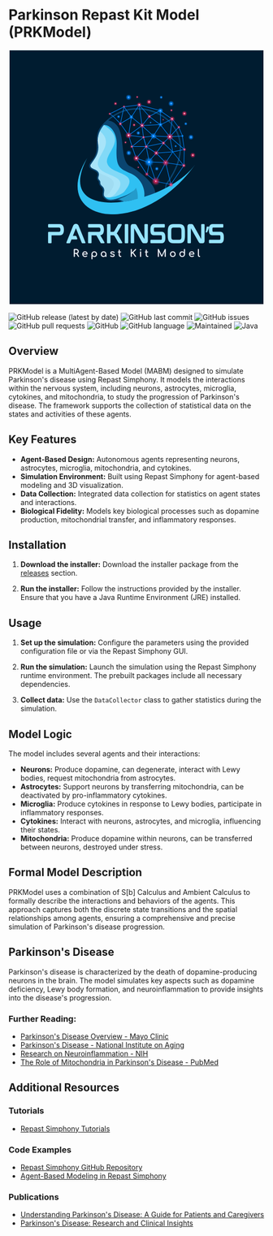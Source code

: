 # Parkinson Repast Kit Model (PRKModel)
<p align="center">
  <img src="https://github.com/Samuele95/parkinson-repast-kit/blob/main/PRKModelLogo.png?raw=true" alt="Parkinson's Repast Kit Model Logo"/>
</p>

![GitHub release (latest by date)](https://img.shields.io/github/v/release/Samuele95/parkinson-repast-kit)
![GitHub last commit](https://img.shields.io/github/last-commit/Samuele95/parkinson-repast-kit)
![GitHub issues](https://img.shields.io/github/issues/Samuele95/parkinson-repast-kit)
![GitHub pull requests](https://img.shields.io/github/issues-pr/Samuele95/parkinson-repast-kit)
![GitHub](https://img.shields.io/github/license/Samuele95/parkinson-repast-kit)
![GitHub language](https://img.shields.io/github/languages/top/Samuele95/parkinson-repast-kit)
![Maintained](https://img.shields.io/badge/Maintained-yes-green)
![Java](https://img.shields.io/badge/Made%20with-Java-blue)

## Overview
PRKModel is a MultiAgent-Based Model (MABM) designed to simulate Parkinson's disease using Repast Simphony. It models the interactions within the nervous system, including neurons, astrocytes, microglia, cytokines, and mitochondria, to study the progression of Parkinson's disease. The framework supports the collection of statistical data on the states and activities of these agents.

## Key Features
- **Agent-Based Design:** Autonomous agents representing neurons, astrocytes, microglia, mitochondria, and cytokines.
- **Simulation Environment:** Built using Repast Simphony for agent-based modeling and 3D visualization.
- **Data Collection:** Integrated data collection for statistics on agent states and interactions.
- **Biological Fidelity:** Models key biological processes such as dopamine production, mitochondrial transfer, and inflammatory responses.

## Installation

1. **Download the installer:**
   Download the installer package from the [releases](https://github.com/Samuele95/parkinson-repast-kit/releases) section.

2. **Run the installer:**
   Follow the instructions provided by the installer. Ensure that you have a Java Runtime Environment (JRE) installed.

## Usage

1. **Set up the simulation:**
   Configure the parameters using the provided configuration file or via the Repast Simphony GUI.

2. **Run the simulation:**
   Launch the simulation using the Repast Simphony runtime environment. The prebuilt packages include all necessary dependencies.

3. **Collect data:**
   Use the `DataCollector` class to gather statistics during the simulation.

## Model Logic
The model includes several agents and their interactions:
- **Neurons:** Produce dopamine, can degenerate, interact with Lewy bodies, request mitochondria from astrocytes.
- **Astrocytes:** Support neurons by transferring mitochondria, can be deactivated by pro-inflammatory cytokines.
- **Microglia:** Produce cytokines in response to Lewy bodies, participate in inflammatory responses.
- **Cytokines:** Interact with neurons, astrocytes, and microglia, influencing their states.
- **Mitochondria:** Produce dopamine within neurons, can be transferred between neurons, destroyed under stress.

## Formal Model Description
PRKModel uses a combination of S[b] Calculus and Ambient Calculus to formally describe the interactions and behaviors of the agents. This approach captures both the discrete state transitions and the spatial relationships among agents, ensuring a comprehensive and precise simulation of Parkinson's disease progression.

## Parkinson's Disease
Parkinson's disease is characterized by the death of dopamine-producing neurons in the brain. The model simulates key aspects such as dopamine deficiency, Lewy body formation, and neuroinflammation to provide insights into the disease's progression.

### Further Reading:
- [Parkinson's Disease Overview - Mayo Clinic](https://www.mayoclinic.org/diseases-conditions/parkinsons-disease/symptoms-causes/syc-20376055)
- [Parkinson's Disease - National Institute on Aging](https://www.nia.nih.gov/health/parkinsons-disease)
- [Research on Neuroinflammation - NIH](https://www.nih.gov/news-events/nih-research-matters/neuroinflammation-linked-parkinsons-disease)
- [The Role of Mitochondria in Parkinson's Disease - PubMed](https://pubmed.ncbi.nlm.nih.gov/28346765/)

## Additional Resources

### Tutorials
- [Repast Simphony Tutorials](https://repast.github.io/docs.html)

### Code Examples
- [Repast Simphony GitHub Repository](https://github.com/Repast/repast.simphony)
- [Agent-Based Modeling in Repast Simphony](https://repast.github.io/abm-library.html)

### Publications
- [Understanding Parkinson's Disease: A Guide for Patients and Caregivers](https://www.parkinsons.org.uk/information-and-support/understanding-parkinsons-booklet)
- [Parkinson's Disease: Research and Clinical Insights](https://link.springer.com/book/10.1007/978-3-319-57201-6)

